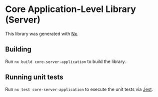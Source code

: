 <!-- START header -->
<!-- END header -->

# Core Application-Level Library (Server)

This library was generated with [Nx](https://nx.dev).

<!-- START doctoc -->
<!-- END doctoc -->

## Building

Run `nx build core-server-application` to build the library.

## Running unit tests

Run `nx test core-server-application` to execute the unit tests via [Jest](https://jestjs.io).

<!-- START footer -->
<!-- END footer -->
